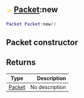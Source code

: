 ## ![shared](.gitbook/assets/shared.png) [Packet](./home/Packet):new

```lua
Packet Packet:new()
```

Packet constructor
------
## Returns

| Type   | Description |
| ------ | ----------: |
| [Packet](./home/Packet) | No description |

